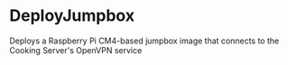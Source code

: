 # DeployJumpbox
Deploys a Raspberry Pi CM4-based jumpbox image that connects to the Cooking Server's OpenVPN service

